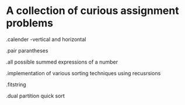 # A collection of curious assignment problems 

.calender -vertical and horizontal

.pair parantheses

.all possible summed expressions of a number

.implementation of various sorting techniques using recusrsions

.fitstring

.dual partition quick sort
